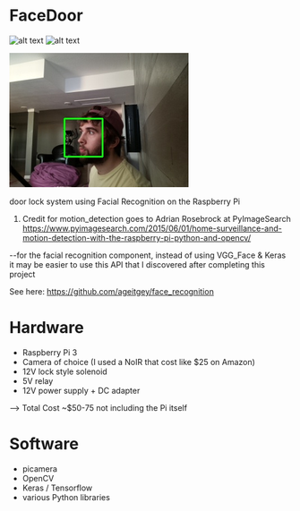 # FaceDoor

![alt text](https://raw.githubusercontent.com/HunterJohnson/FaceDoor/examples/result61.jpg)
![alt text](https://raw.githubusercontent.com/HunterJohnson/FaceDoor/examples/result882.jpg)

![Alt text](examples/result882.jpg?raw=true "Title")

door lock system using Facial Recognition on the Raspberry Pi

1. Credit for motion_detection goes to Adrian Rosebrock at PyImageSearch
https://www.pyimagesearch.com/2015/06/01/home-surveillance-and-motion-detection-with-the-raspberry-pi-python-and-opencv/

--for the facial recognition component, instead of using VGG_Face & Keras it may be easier
to use this API that I discovered after completing this project

See here: https://github.com/ageitgey/face_recognition

# Hardware

* Raspberry Pi 3
* Camera of choice (I used a NoIR that cost like $25 on Amazon)
* 12V lock style solenoid
* 5V relay
* 12V power supply + DC adapter

--> Total Cost ~$50-75 not including the Pi itself

# Software

* picamera 
* OpenCV
* Keras / Tensorflow
* various Python libraries
